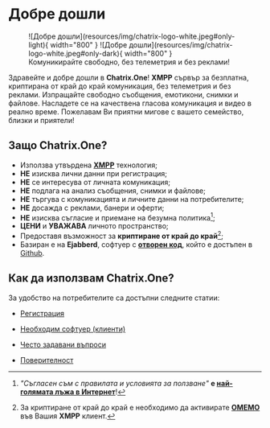 # Добре дошли

<figure markdown>
  ![Добре дошли](resources/img/chatrix-logo-white.jpeg#only-light){ width="800" }
  ![Добре дошли](resources/img/chatrix-logo-white.jpeg#only-dark){ width="800" }
  <figcaption>Комуникирайте свободно, без телеметрия и без реклами!</figcaption>
</figure>

Здравейте и добре дошли в **Chatrix.One**! **XMPP** сървър за безплатна, криптирана от край до край комуникация, без телеметрия и без реклами. Изпращайте свободно съобщения, емотикони, снимки и файлове. Насладете се на качествена гласова комуникация и видео в реално време. Пожелавам Ви приятни мигове с вашето семейство, близки и приятели!

## Защо **Chatrix.One?**

- Използва утвърдена [**XMPP**](https://xmpp.org/about/technology-overview/) технология;
- **НЕ** изисква лични данни при регистрация;
- **НЕ** се интересува от личната комуникация;
- **НЕ** подлага на анализ съобщения, снимки и файлове;
- **НЕ** търгува с комуникацията и личните данни на потребителите;
- **НЕ** досажда с реклами, банери и оферти;
- **НЕ** изисква съгласие и приемане на безумна политика[^1];
- **ЦЕНИ** и **УВАЖАВА** личното пространство;
- Предоставя възможност за **криптиране от край до край**[^2];
- Базиран е на **Ejabberd**, софтуер с [**отворен код**](https://bg.wikipedia.org/wiki/Софтуер_с_отворен_код), който е достъпен в [Github](https://github.com/processone/ejabberd).

[^1]: *"Съгласен съм с правилата и условията за ползване"* **е [най-голямата лъжа в Интернет](https://www.biggestlieonline.com/)**!

[^2]: За криптиране от край до край е необходимо да активирате [**OMEMO**](https://docs.chatrix.one/често-задавани-въпроси/#omemo) във Вашия **XMPP** клиент.

## Как да използвам **Chatrix.One**?

За удобство на потребителите са достъпни следните статии:

- [Регистрация](https://docs.chatrix.one/регистрация/)

- [Необходим софтуер (клиенти)](https://docs.chatrix.one/клиенти/)

- [Често задавани въпроси](https://docs.chatrix.one/често-задавани-въпроси/)

- [Поверителност](https://docs.chatrix.one/поверителност/)
